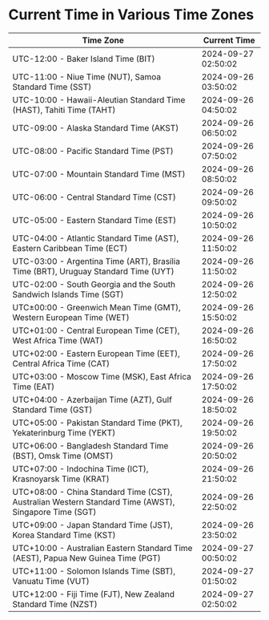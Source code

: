 # Current Time in Various Time Zones

| Time Zone | Current Time |
|-----------|--------------|
| UTC-12:00 - Baker Island Time (BIT) | 2024-09-27 02:50:02 |
| UTC-11:00 - Niue Time (NUT), Samoa Standard Time (SST) | 2024-09-26 03:50:02 |
| UTC-10:00 - Hawaii-Aleutian Standard Time (HAST), Tahiti Time (TAHT) | 2024-09-26 04:50:02 |
| UTC-09:00 - Alaska Standard Time (AKST) | 2024-09-26 06:50:02 |
| UTC-08:00 - Pacific Standard Time (PST) | 2024-09-26 07:50:02 |
| UTC-07:00 - Mountain Standard Time (MST) | 2024-09-26 08:50:02 |
| UTC-06:00 - Central Standard Time (CST) | 2024-09-26 09:50:02 |
| UTC-05:00 - Eastern Standard Time (EST) | 2024-09-26 10:50:02 |
| UTC-04:00 - Atlantic Standard Time (AST), Eastern Caribbean Time (ECT) | 2024-09-26 11:50:02 |
| UTC-03:00 - Argentina Time (ART), Brasília Time (BRT), Uruguay Standard Time (UYT) | 2024-09-26 11:50:02 |
| UTC-02:00 - South Georgia and the South Sandwich Islands Time (SGT) | 2024-09-26 12:50:02 |
| UTC±00:00 - Greenwich Mean Time (GMT), Western European Time (WET) | 2024-09-26 15:50:02 |
| UTC+01:00 - Central European Time (CET), West Africa Time (WAT) | 2024-09-26 16:50:02 |
| UTC+02:00 - Eastern European Time (EET), Central Africa Time (CAT) | 2024-09-26 17:50:02 |
| UTC+03:00 - Moscow Time (MSK), East Africa Time (EAT) | 2024-09-26 17:50:02 |
| UTC+04:00 - Azerbaijan Time (AZT), Gulf Standard Time (GST) | 2024-09-26 18:50:02 |
| UTC+05:00 - Pakistan Standard Time (PKT), Yekaterinburg Time (YEKT) | 2024-09-26 19:50:02 |
| UTC+06:00 - Bangladesh Standard Time (BST), Omsk Time (OMST) | 2024-09-26 20:50:02 |
| UTC+07:00 - Indochina Time (ICT), Krasnoyarsk Time (KRAT) | 2024-09-26 21:50:02 |
| UTC+08:00 - China Standard Time (CST), Australian Western Standard Time (AWST), Singapore Time (SGT) | 2024-09-26 22:50:02 |
| UTC+09:00 - Japan Standard Time (JST), Korea Standard Time (KST) | 2024-09-26 23:50:02 |
| UTC+10:00 - Australian Eastern Standard Time (AEST), Papua New Guinea Time (PGT) | 2024-09-27 00:50:02 |
| UTC+11:00 - Solomon Islands Time (SBT), Vanuatu Time (VUT) | 2024-09-27 01:50:02 |
| UTC+12:00 - Fiji Time (FJT), New Zealand Standard Time (NZST) | 2024-09-27 02:50:02 |
